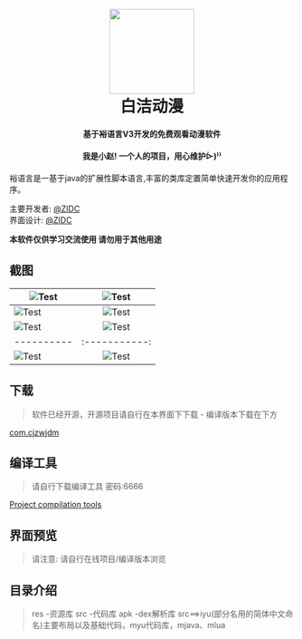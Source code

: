 <h1 align="center">
  <br>
    <img src="https://zidc.github.io/bjdm/png/icondm.png" width="150"/>
  <br>
白洁动漫
  <br>
</h1>
<h4 align="center">基于裕语言V3开发的免费观看动漫软件</h4>
<h4 align="center">我是小赵! 一个人的项目，用心维护ᐕ)⁾⁾</h4>
 裕语言是一基于java的扩展性脚本语言,丰富的类库定置简单快速开发你的应用程序。
<p align="center">
</p>

主要开发者: [@ZIDC](https://github.com/ZIDC)
<br>
界面设计: [@ZIDC](https://github.com/ZIDC)

**本软件仅供学习交流使用  请勿用于其他用途**

## 截图

| ![Test](https://zidc.github.io/bjdm/Preview/100.png) |  ![Test](https://zidc.github.io/bjdm/Preview/zf.png)  | 
| ---------- | :-----------:  | 
| ![Test](https://zidc.github.io/bjdm/Preview/zjgx.png) | ![Test](https://zidc.github.io/bjdm/Preview/rb.png)  
| ![Test](https://zidc.github.io/bjdm/Preview/ss.png)     | ![Test](https://zidc.github.io/bjdm/Preview/spxx.png)     | 
| ---------- | :-----------:  | 
| ![Test](https://zidc.github.io/bjdm/Preview/spxxnr.png)      | ![Test](https://zidc.github.io/bjdm/Preview/sz.png)    


## 下载

> 软件已经开源，开源项目请自行在本界面下下载 - 编译版本下载在下方

[com.cjzwjdm](https://#/releases)

## 编译工具

> 请自行下载编译工具 密码:6666


[Project compilation tools](https://wwa.lanzoui.com/b04nhpxud)
## 界面预览

> 请注意: 请自行在线项目/编译版本浏览
> 
## 目录介绍
> res -资源库
> src -代码库
> apk -dex解析库
> src==>iyu(部分名用的简体中文命名)主要布局以及基础代码，myu代码库，mjava、mlua


